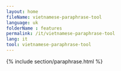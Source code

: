 ```yaml
---
layout: home
fileName: vietnamese-paraphrase-tool
language: uk
folderName : features
permalink: /it/vietnamese-paraphrase-tool
lang: it
tool: vietnamese-paraphrase-tool
---
```

{% include section/paraphrase.html %}